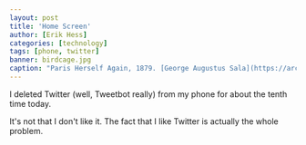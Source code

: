 ```yaml
---
layout: post
title: 'Home Screen'
author: [Erik Hess]
categories: [technology]
tags: [phone, twitter]
banner: birdcage.jpg
caption: "Paris Herself Again, 1879. [George Augustus Sala](https://archive.org/stream/parisherselfagai02salaiala/parisherselfagai02salaiala#page/194/mode/1up)"
---
```


I deleted Twitter (well, Tweetbot really) from my phone for about the tenth time today.

It's not that I don't like it. The fact that I like Twitter is actually the whole problem. 
